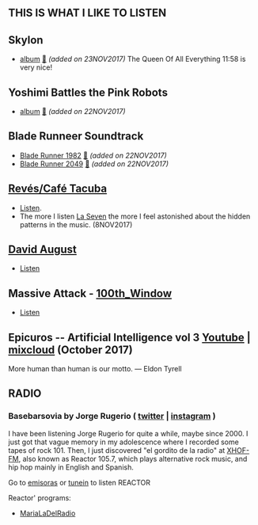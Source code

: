 THIS IS WHAT I LIKE TO LISTEN
---

## Skylon


* [album](https://en.wikipedia.org/wiki/Skylon_(album)) [:musical_note:](https://www.youtube.com/watch?v=V4Iow4cWvP0) _(added on 23NOV2017)_
 The Queen Of All Everything 11:58 is very nice!


## Yoshimi Battles the Pink Robots

* [album](https://en.wikipedia.org/wiki/Yoshimi_Battles_the_Pink_Robots)
[:musical_note:](https://www.youtube.com/watch?v=_phGtN72POE) _(added on 22NOV2017)_


## Blade Runneer Soundtrack

* [Blade Runner 1982](https://en.wikipedia.org/wiki/Blade_Runner_(soundtrack)) [:musical_note:](https://www.youtube.com/watch?v=k3fz6CC45ok) _(added on 22NOV2017)_
* [Blade Runner 2049](https://en.wikipedia.org/wiki/Blade_Runner_2049_(soundtrack))
 [:musical_note:](https://www.youtube.com/watch?v=a_FAF_v87Qw) _(added on 22NOV2017)_


## [Revés/Café Tacuba](https://en.wikipedia.org/wiki/Rev%C3%A9s/Yo_Soy)
* [Listen](https://www.youtube.com/watch?v=5B5XTc8LtIw).
* The more I listen [La Seven](https://listenonrepeat.com/?v=u0ydmeA_pek#Cafe_Tacvba_-__La_7_(Reves)) the more I feel astonished about
the hidden patterns in the music. (8NOV2017)

## [David August](https://www.residentadvisor.net/dj/davidaugust)
* [Listen](https://www.youtube.com/watch?v=mRfwdJx0NDE)

## Massive Attack - [100th_Window](https://en.wikipedia.org/wiki/100th_Window)
 * [Listen](https://www.youtube.com/watch?v=rhXuCz6gBUQ)

## Epicuros -- Artificial Intelligence vol 3 [Youtube](https://www.youtube.com/watch?v=EBC9LIUpKeo) | [mixcloud](https://www.mixcloud.com/Ambient_Epicuros/011-epicuros-artificial-intelligence-vol-3/) (October 2017)
More human than human is our motto.   ― Eldon Tyrell



## RADIO

###  Basebarsovia by Jorge Rugerio ( [twitter](https://twitter.com/jrugerio) | [instagram](https://www.instagram.com/jrugeriomx/) )
I have been listening Jorge Rugerio for quite a while, maybe since 2000.
I just got that vague memory in my adolescence where I recorded some tapes of
rock 101. Then, I just discovered "el gordito de la radio" at
[XHOF-FM](https://en.wikipedia.org/wiki/XHOF-FM), also known as Reactor 105.7,
which plays alternative rock music, and hip hop mainly in English and Spanish.

Go to [emisoras](http://www.emisoras.com.mx/#reactor) or
[tunein](https://tunein.com/radio/Reactor-FM-1057-s24573/) to listen REACTOR

Reactor' programs:
* [MariaLaDelRadio](https://twitter.com/marialadelradio)
